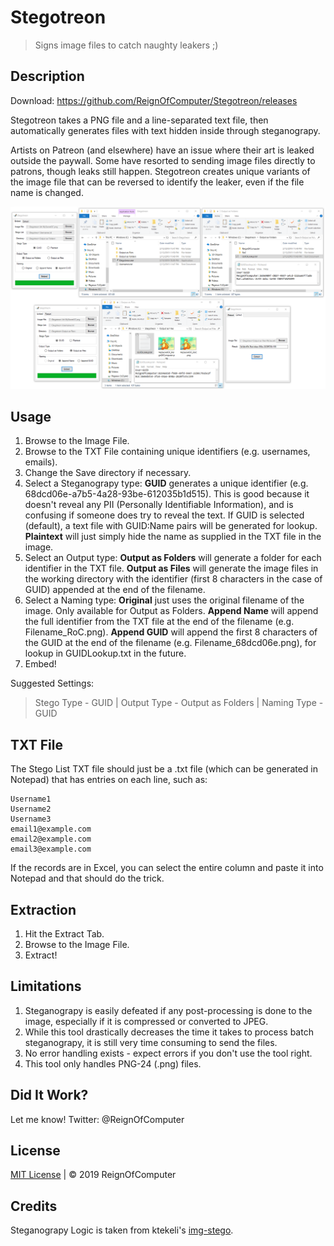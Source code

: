 # Stegotreon

> Signs image files to catch naughty leakers ;)

## Description

Download: https://github.com/ReignOfComputer/Stegotreon/releases

Stegotreon takes a PNG file and a line-separated text file, then automatically generates files with text hidden inside through steganograpy.

Artists on Patreon (and elsewhere) have an issue where their art is leaked outside the paywall. Some have resorted to sending image files directly to patrons, though leaks still happen. Stegotreon creates unique variants of the image file that can be reversed to identify the leaker, even if the file name is changed.

<p align="center"> <img src="Screenshot.png"> </p>

## Usage

1. Browse to the Image File.
2. Browse to the TXT File containing unique identifiers (e.g. usernames, emails).
3. Change the Save directory if necessary.
4. Select a Steganograpy type: **GUID** generates a unique identifier (e.g. 68dcd06e-a7b5-4a28-93be-612035b1d515). This is good because it doesn't reveal any PII (Personally Identifiable Information), and is confusing if someone does try to reveal the text. If GUID is selected (default), a text file with GUID:Name pairs will be generated for lookup. **Plaintext** will just simply hide the name as supplied in the TXT file in the image.
5. Select an Output type: **Output as Folders** will generate a folder for each identifier in the TXT file. **Output as Files** will generate the image files in the working directory with the identifier (first 8 characters in the case of GUID) appended at the end of the filename.
6. Select a Naming type: **Original** just uses the original filename of the image. Only available for Output as Folders. **Append Name** will append the full identifier from the TXT file at the end of the filename (e.g. Filename_RoC.png). **Append GUID** will append the first 8 characters of the GUID at the end of the filename (e.g. Filename_68dcd06e.png), for lookup in GUIDLookup.txt in the future.
7. Embed!

Suggested Settings:
> Stego Type - GUID | Output Type - Output as Folders | Naming Type - GUID

## TXT File

The Stego List TXT file should just be a .txt file (which can be generated in Notepad) that has entries on each line, such as:

```
Username1
Username2
Username3
email1@example.com
email2@example.com
email3@example.com
```

If the records are in Excel, you can select the entire column and paste it into Notepad and that should do the trick.

## Extraction

1. Hit the Extract Tab.
2. Browse to the Image File.
3. Extract!

## Limitations

1. Steganograpy is easily defeated if any post-processing is done to the image, especially if it is compressed or converted to JPEG.
2. While this tool drastically decreases the time it takes to process batch steganograpy, it is still very time consuming to send the files.
3. No error handling exists - expect errors if you don't use the tool right.
4. This tool only handles PNG-24 (.png) files.

## Did It Work?

Let me know! Twitter: @ReignOfComputer

## License

[MIT License](https://github.com/ReignOfComputer/Stegotreon/blob/master/LICENSE) | &copy; 2019 ReignOfComputer

## Credits

Steganograpy Logic is taken from ktekeli's [img-stego](https://github.com/ktekeli/img-stego/).